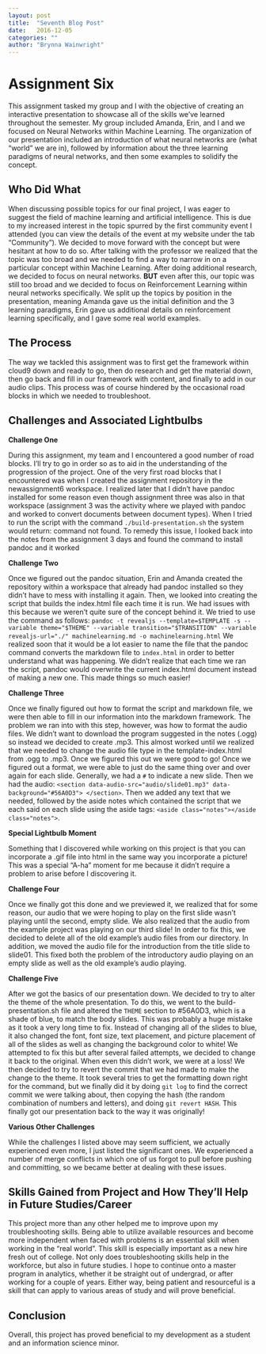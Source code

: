 ```yaml
---
layout: post
title:  "Seventh Blog Post"
date:   2016-12-05
categories: ""
author: "Brynna Wainwright"
---
```


# Assignment Six

This assignment tasked my group and I with the objective of creating an interactive presentation to showcase all of the skills we’ve learned throughout the semester. My group included Amanda, Erin, and I and we focused on Neural Networks within Machine Learning. The organization of our presentation included an introduction of what neural networks are (what “world” we are in), followed by information about the three learning paradigms of neural networks, and then some examples to solidify the concept. 

## Who Did What

When discussing possible topics for our final project, I was eager to suggest the field of machine learning and artificial intelligence. This is due to my increased interest in the topic spurred by the first community event I attended (you can view the details of the event at my website under the tab “Community”). We decided to move forward with the concept but were hesitant at how to do so. After talking with the professor we realized that the topic was too broad and we needed to find a way to narrow in on a particular concept within Machine Learning. After doing additional research, we decided to focus on neural networks. **BUT** even after this, our topic was still too broad and we decided to focus on Reinforcement Learning within neural networks specifically. 
We split up the topics by position in the presentation, meaning Amanda gave us the initial definition and the 3 learning paradigms, Erin gave us additional details on reinforcement learning specifically, and I gave some real world examples. 

## The Process

The way we tackled this assignment was to first get the framework within cloud9 down and ready to go, then do research and get the material down, then go back and fill in our framework with content, and finally to add in our audio clips. This process was of course hindered by the occasional road blocks in which we needed to troubleshoot.

## Challenges and Associated Lightbulbs

**Challenge One**

During this assignment, my team and I encountered a good number of road blocks. I’ll try to go in order so as to aid in the understanding of the progression of the project. One of the very first road blocks that I encountered was when I created the assignment repository in the newassignment6 workspace. I realized later that I didn’t have pandoc installed for some reason even though assignment three was also in that workspace (assignment 3 was the activity where we played with pandoc and worked to convert documents between document types). When I tried to run the script with the command `./build-presentation.sh` the system would return: command not found. To remedy this issue, I looked back into the notes from the assignment 3 days and found the command to install pandoc and it worked

**Challenge Two**

Once we figured out the pandoc situation, Erin and Amanda created the repository within a workspace that already had pandoc installed so they didn’t have to mess with installing it again. Then, we looked into creating the script that builds the index.html file each time it is run. We had issues with this because we weren’t quite sure of the concept behind it. We tried to use the command as follows: `pandoc -t revealjs --template=$TEMPLATE -s --variable theme="$THEME" --variable transition="$TRANSITION" --variable revealjs-url="./" machinelearning.md -o machinelearning.html`
We realized soon that it would be a lot easier to name the file that the pandoc command converts the markdown file to `index.html` in order to better understand what was happening. We didn’t realize that each time we ran the script, pandoc would overwrite the current index.html document instead of making a new one. This made things so much easier!

**Challenge Three**

Once we finally figured out how to format the script and markdown file, we were then able to fill in our information into the markdown framework. The problem we ran into with this step, however, was how to format the audio files. We didn’t want to download the program suggested in the notes (.ogg) so instead we decided to create .mp3. This almost worked until we realized that we needed to change the audio file type in the template-index.html from .ogg to .mp3. Once we figured this out we were good to go! Once we figured out a format, we were able to just do the same thing over and over again for each slide. Generally, we had a `#` to indicate a new slide. Then we had the audio: `<section data-audio-src="audio/slide01.mp3" data-background="#56A0D3"> </section>`. Then we added any text that we needed, followed by the aside notes which contained the script that we each said on each slide using the aside tags: `<aside class="notes"></aside class="notes">`.

**Special Lightbulb Moment**

Something that I discovered while working on this project is that you can incorporate a .gif file into html in the same way you incorporate a picture! This was a special “A-ha” moment for me because it didn’t require a problem to arise before I discovering it.

**Challenge Four**

 Once we finally got this done and we previewed it, we realized that for some reason, our audio that we were hoping to play on the first slide wasn’t playing until the second, empty slide. We also realized that the audio from the example project was playing on our third slide! In order to fix this, we decided to delete all of the old example’s audio files from our directory. In addition, we moved the audio file for the introduction from the title slide to slide01. This fixed both the problem of the introductory audio playing on an empty slide as well as the old example’s audio playing. 
 
**Challenge Five**

After we got the basics of our presentation down. We decided to try to alter the theme of the whole presentation. To do this, we went to the build-presentation.sh file and altered the `THEME` section to #56A0D3, which is a shade of blue, to match the body slides. This was probably a huge mistake as it took a very long time to fix. Instead of changing all of the slides to blue, it also changed the font, font size, text placement, and picture placement of all of the slides as well as changing the background color to white! We attempted to fix this but after several failed attempts, we decided to change it back to the original. When even this didn’t work, we were at a loss! We then decided to try to revert the commit that we had made to make the change to the theme. It took several tries to get the formatting down right for the command, but we finally did it by doing `git log` to find the correct commit we were talking about, then copying the hash (the random combination of numbers and letters), and doing `git revert HASH`. This finally got our presentation back to the way it was originally! 

**Various Other Challenges**

While the challenges I listed above may seem sufficient, we actually experienced even more, I just listed the significant ones. We experienced a number of merge conflicts in which one of us forgot to pull before pushing and committing, so we became better at dealing with these issues. 

## Skills Gained from Project and How They’ll Help in Future Studies/Career

This project more than any other helped me to improve upon my troubleshooting skills. Being able to utilize available resources and become more independent when faced with problems is an essential skill when working in the “real world”. This skill is especially important as a new hire fresh out of college. Not only does troubleshooting skills help in the workforce, but also in future studies. I hope to continue onto a master program in analytics, whether it be straight out of undergrad, or after working for a couple of years. Either way, being patient and resourceful is a skill that can apply to various areas of study and will prove beneficial. 

## Conclusion

Overall, this project has proved beneficial to my development as a student and an information science minor. 

